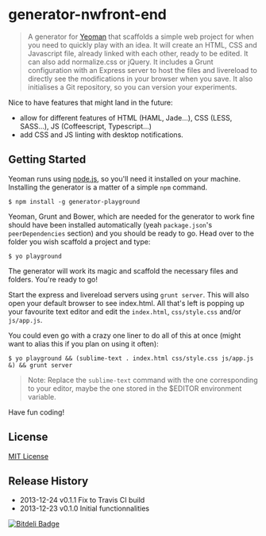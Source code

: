 # generator-nwfront-end

> A generator for [Yeoman](http://yeoman.io) that scaffolds a simple web project for when you need to
> quickly play with an idea. It will create an HTML, CSS and Javascript file, already linked with each other,
> ready to be edited. It can also add normalize.css or jQuery.
> It includes a Grunt configuration with an Express server to host the files
> and livereload to directly see the modifications in your browser when you save.
> It also initialises a Git repository, so you can version your experiments.

Nice to have features that might land in the future:
 - allow for different features of HTML (HAML, Jade...), CSS (LESS, SASS...), JS (Coffeescript, Typescript...)
 - add CSS and JS linting with desktop notifications.


## Getting Started

Yeoman runs using [node.js](http://nodejs.org), so you'll need it installed on your machine.
Installing the generator is a matter of a simple `npm` command.

```
$ npm install -g generator-playground
```

Yeoman, Grunt and Bower, which are needed for the generator to work fine should have been installed
automatically (yeah `package.json`'s `peerDependencies` section) and you should be ready to go.
Head over to the folder you wish scaffold a project and type:

```
$ yo playground
```

The generator will work its magic and scaffold the necessary files and folders. You're ready to go!

Start the express and livereload servers using `grunt server`.
This will also open your default browser to see index.html.
All that's left is popping up your favourite text editor and edit the `index.html`, `css/style.css` and/or `js/app.js`.

You could even go with a crazy one liner to do all of this at once
(might want to alias this if you plan on using it often):

```
$ yo playground && (sublime-text . index.html css/style.css js/app.js &) && grunt server
```
> Note: Replace the `sublime-text` command with the one corresponding to your editor,
> maybe the one stored in the $EDITOR environment variable.

Have fun coding!

## License

[MIT License](http://en.wikipedia.org/wiki/MIT_License)

## Release History

 - 2013-12-24   v0.1.1   Fix to Travis CI build
 - 2013-12-23   v0.1.0   Initial functionnalities


[![Bitdeli Badge](https://d2weczhvl823v0.cloudfront.net/rhumaric/generator-playground/trend.png)](https://bitdeli.com/free "Bitdeli Badge")

